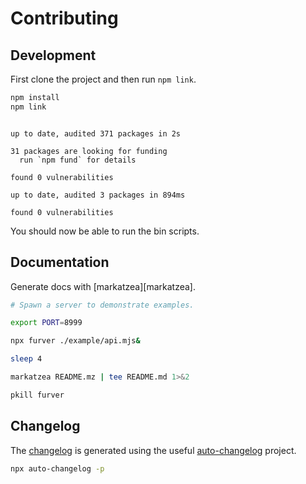 # Contributing

## Development

First clone the project and then run `npm link`.

```bash bash
npm install
npm link
```
```

up to date, audited 371 packages in 2s

31 packages are looking for funding
  run `npm fund` for details

found 0 vulnerabilities

up to date, audited 3 packages in 894ms

found 0 vulnerabilities
```

You should now be able to run the bin scripts.


## Documentation

Generate docs with [markatzea][markatzea].

```bash bash
# Spawn a server to demonstrate examples.

export PORT=8999

npx furver ./example/api.mjs&

sleep 4

markatzea README.mz | tee README.md 1>&2

pkill furver
```

## Changelog

The [changelog][changelog] is generated using the useful
[auto-changelog][auto-changelog] project.

```bash bash > /dev/null
npx auto-changelog -p
```

[changelog]:./CHANGELOG.md
[auto-changelog]:https://www.npmjs.com/package/auto-changelog
